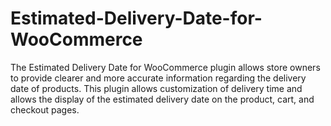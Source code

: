 # Estimated-Delivery-Date-for-WooCommerce
The Estimated Delivery Date for WooCommerce plugin allows store owners to provide clearer and more accurate information regarding the delivery date of products. This plugin allows customization of delivery time and allows the display of the estimated delivery date on the product, cart, and checkout pages.
